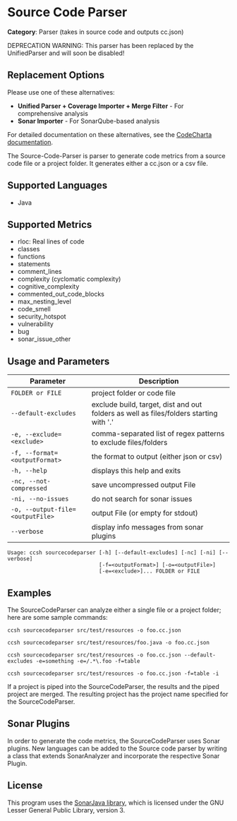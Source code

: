# Source Code Parser

**Category**: Parser (takes in source code and outputs cc.json)

DEPRECATION WARNING: This parser has been replaced by the UnifiedParser and will soon be disabled!

## Replacement Options

Please use one of these alternatives:
- **Unified Parser + Coverage Importer + Merge Filter** - For comprehensive analysis
- **Sonar Importer** - For SonarQube-based analysis

For detailed documentation on these alternatives, see the [CodeCharta documentation](https://maibornwolff.github.io/codecharta/docs/).

The Source-Code-Parser is parser to generate code metrics from a source code file or a project folder. It generates either a cc.json or a csv file.

## Supported Languages

- Java

## Supported Metrics

- rloc: Real lines of code
- classes
- functions
- statements
- comment_lines
- complexity (cyclomatic complexity)
- cognitive_complexity
- commented_out_code_blocks
- max_nesting_level
- code_smell
- security_hotspot
- vulnerability
- bug
- sonar_issue_other

## Usage and Parameters

| Parameter                        | Description                                                                            |
| -------------------------------- | -------------------------------------------------------------------------------------- |
| `FOLDER or FILE`                 | project folder or code file                                                            |
| `--default-excludes`             | exclude build, target, dist and out folders as well as files/folders starting with '.' |
| `-e, --exclude=<exclude>`        | comma-separated list of regex patterns to exclude files/folders                        |
| `-f, --format=<outputFormat>`    | the format to output (either json or csv)                                              |
| `-h, --help`                     | displays this help and exits                                                           |
| `-nc, --not-compressed`          | save uncompressed output File                                                          |
| `-ni, --no-issues`               | do not search for sonar issues                                                         |
| `-o, --output-file=<outputFile>` | output File (or empty for stdout)                                                      |
| `--verbose`                      | display info messages from sonar plugins                                               |

```
Usage: ccsh sourcecodeparser [-h] [--default-excludes] [-nc] [-ni] [--verbose]
                             [-f=<outputFormat>] [-o=<outputFile>]
                             [-e=<exclude>]... FOLDER or FILE
```

## Examples

The SourceCodeParser can analyze either a single file or a project folder; here are some sample commands:

```
ccsh sourcecodeparser src/test/resources -o foo.cc.json
```

```
ccsh sourcecodeparser src/test/resources/foo.java -o foo.cc.json
```

```
ccsh sourcecodeparser src/test/resources -o foo.cc.json --default-excludes -e=something -e=/.*\.foo -f=table
```

```
ccsh sourcecodeparser src/test/resources -o foo.cc.json -f=table -i
```

If a project is piped into the SourceCodeParser, the results and the piped project are merged.
The resulting project has the project name specified for the SourceCodeParser.

## Sonar Plugins

In order to generate the code metrics, the SourceCodeParser uses Sonar plugins. New languages can be added to the Source code parser by writing a class that extends SonarAnalyzer and incorporate the respective Sonar Plugin.

## License

This program uses the [SonarJava library](https://github.com/SonarSource/sonar-java/), which is licensed under the GNU Lesser General Public Library, version 3.
